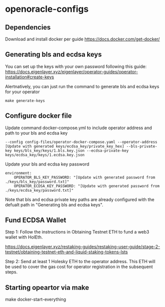 # openoracle-configs

## Dependencies
Download and install docker per guide https://docs.docker.com/get-docker/

## Generating bls and ecdsa keys

You can set up the keys with your own password following this guide: https://docs.eigenlayer.xyz/eigenlayer/operator-guides/operator-installation#create-keys

Alertnatively, you can just run the command to generate bls and ecdsa keys for your operator

```
make generate-keys
```


## Configure docker file
Update command docker-compose.yml to include operator address and path to your bls and ecdsa key 

```
--config config-files/operator-docker-compose.yaml --operator-address [Update with generated keys/ecdsa_key/private_key_hex] --bls-private-key keys/bls_key/keys/1.bls.key.json --ecdsa-private-key keys/ecdsa_key/keys/1.ecdsa.key.json
```

Update your bls and ecdsa key password 

```
environment:
    OPERATOR_BLS_KEY_PASSWORD: "[Update with generated password from ./keys/bls_key/password.txt]"
    OPERATOR_ECDSA_KEY_PASSWORD: "[Update with generated password from ./keys/ecdsa_key/password.txt]"
```

Note that bls and ecdsa private key paths are already configured with the defualt path in "Generating bls and ecdsa keys". 

## Fund ECDSA Wallet
Step 1: Follow the instructions in Obtaining Testnet ETH to fund a web3 wallet with HolEth.

https://docs.eigenlayer.xyz/restaking-guides/restaking-user-guide/stage-2-testnet/obtaining-testnet-eth-and-liquid-staking-tokens-lsts

Step 2: Send at least 1 Holesky ETH to the operator address. This ETH will be used to cover the gas cost for operator registration in the subsequent steps.


## Starting opeartor via make
make docker-start-everything

